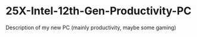 # 25X-Intel-12th-Gen-Productivity-PC
Description of my new PC (mainly productivity, maybe some gaming)
